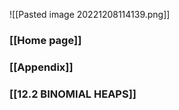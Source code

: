 ![[Pasted image 20221208114139.png]]




### [[Home page]]


### [[Appendix]]

### [[12.2 BINOMIAL HEAPS]]